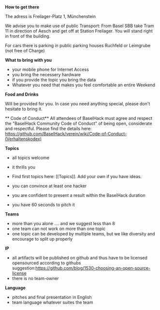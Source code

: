 **How to get there**

The adress is Freilager-Platz 1, Münchenstein

We advise you to make use of public Transport: From Basel SBB take Tram 11 in direction of Aesch and get off at Station Freilager. You will stand right in front of the building.

For cars there is parking in public parking houses Ruchfeld or Leimgrube (not free of Charge)

**What to bring with you**
* your mobile phone for Internet Access
* you bring the necessery hardware
* if you provide the topic you bring the data
*  Whatever you need that makes you feel comfortable an entire Weekend

**Food and Drinks**

Will be provided for you. In case you need anything special, please don't hesitate to bring it. 

** Code of Conduct**
All attendees of BaselHack must agree and respect the "BaselHack Community Code of Conduct" of being open, considerate and respectful. Please find the details here: https://github.com/BaselHack/verein/wiki/Code-of-Conduct-(Verhaltenskodex)

**Topics**
* all topics welcome
* it thrills you

* Find first topics here: [[Topics]]. Add your own if you have ideas.

* you can convince at least one hacker
* you are confident to present a result within the BaselHack duration
* you have 60 seconds to pitch it

**Teams**
* more than you alone .... and we suggest less than 8
* one team can not work on more than one topic
* one topic can be developed by multiple teams, but we like diversity and encourage to split up properly




**IP**
* all artifacts will be published on github and thus have to be licensed opensourced according to githubs suggestion:https://github.com/blog/1530-choosing-an-open-source-license 
* there is no team-owner


**Language**
* pitches and final presentation in English
* team language whatever suites the team
